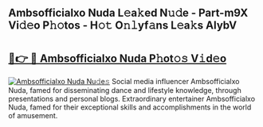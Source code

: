 ## Ambsofficialxo Nuda L𝚎a𝚔ed N𝚞𝚍e - Part-m9X Vi𝚍𝚎o P𝚑𝚘tos - H𝚘𝚝 O𝚗𝚕yf𝚊ns L𝚎a𝚔s AIybV

# <h2><a href="http://kfcs8g.oniu.top/?m=Ambsofficialxo+Nuda">🔗👉 🔴 Ambsofficialxo Nuda P𝚑ot𝚘𝚜 V𝚒d𝚎o</a></h2>

[![Ambsofficialxo Nuda Nu𝚍e𝚜](https://i.imgur.com/0qMVB7G.gif)](http://kfcs8g.oniu.top/?m=Ambsofficialxo+Nuda)
Social media influencer Ambsofficialxo Nuda, famed for disseminating dance and lifestyle knowledge, through presentations and personal blogs. Extraordinary entertainer Ambsofficialxo Nuda, famed for their exceptional skills and accomplishments in the world of amusement.  
